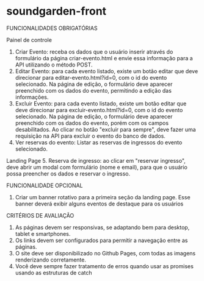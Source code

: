 # soundgarden-front

FUNCIONALIDADES OBRIGATÓRIAS

Painel de controle
1. Criar Evento: receba os dados que o usuário inserir através do formulário da
página criar-evento.html e envie essa informação para a API utilizando o método
POST.
2. Editar Evento: para cada evento listado, existe um botão editar que deve
direcionar para editar-evento.html?id=0, com o id do evento selecionado. Na
página de edição, o formulário deve aparecer preenchido com os dados do
evento, permitindo a edição das informações.
3. Excluir Evento: para cada evento listado, existe um botão editar que deve
direcionar para excluir-evento.html?id=0, com o id do evento selecionado. Na
página de edição, o formulário deve aparecer preenchido com os dados do
evento, porém com os campos desabilitados. Ao clicar no botão "excluir para
sempre", deve fazer uma requisição na API para excluir o evento do banco de
dados.
4. Ver reservas do evento: Listar as reservas de ingressos do evento selecionado.

Landing Page
5. Reserva de ingresso: ao clicar em "reservar ingresso", deve abrir um modal com
formulário (nome e email), para que o usuário possa preencher os dados e
reservar o ingresso.

FUNCIONALIDADE OPCIONAL
1. Criar um banner rotativo para a primeira seção da landing page. Esse banner
deverá exibir alguns eventos de destaque para os usuários

CRITÉRIOS DE AVALIAÇÃO
1. As páginas devem ser responsivas, se adaptando bem para
desktop, tablet e smartphones.
2. Os links devem ser configurados para permitir a navegação
entre as páginas.
3. O site deve ser disponibilizado no Github Pages, com todas
as imagens renderizando corretamente.
4. Você deve sempre fazer tratamento de erros quando usar as promises usando as
estruturas de catch
